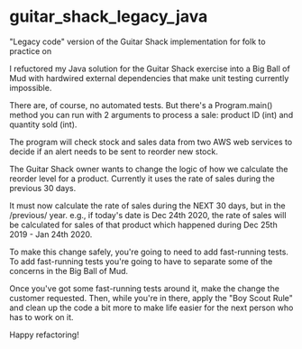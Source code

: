 # guitar_shack_legacy_java
"Legacy code" version of the Guitar Shack implementation for folk to practice on

I refuctored my Java solution for the Guitar Shack exercise into a Big Ball of Mud with hardwired external dependencies that make unit testing currently impossible.

There are, of course, no automated tests. But there's a Program.main() method you can run with 2 arguments to process a sale: product ID (int) and quantity sold (int).

The program will check stock and sales data from two AWS web services to decide if an alert needs to be sent to reorder new stock.

The Guitar Shack owner wants to change the logic of how we calculate the reorder level for a product. Currently it uses the rate of sales during the previous 30 days.

It must now calculate the rate of sales during the NEXT 30 days, but in the /previous/ year. e.g., if today's date is Dec 24th 2020, the rate of sales will be calculated for sales of that product which happened during Dec 25th 2019 - Jan 24th 2020. 

To make this change safely, you're going to need to add fast-running tests. To add fast-running tests you're going to have to separate some of the concerns in the Big Ball of Mud.

Once you've got some fast-running tests around it, make the change the customer requested. Then, while you're in there, apply the "Boy Scout Rule" and clean up the code a bit more to make life easier for the next person who has to work on it.

Happy refactoring!



